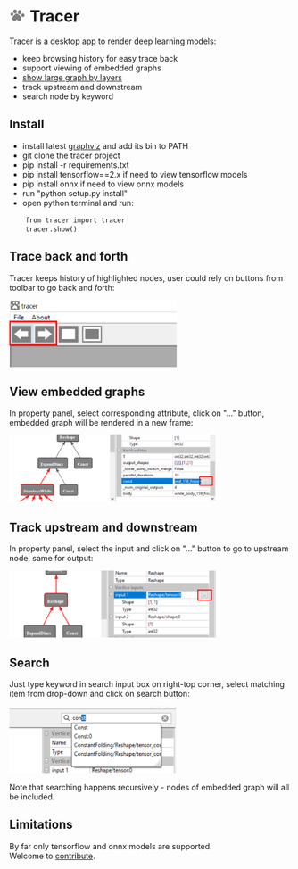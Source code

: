 # <img src="https://github.com/RandySheriffH/tracer/blob/master/snaps/Tracer.jpg" width=30 height=25> Tracer
Tracer is a desktop app to render deep learning models:

- keep browsing history for easy trace back
- support viewing of embedded graphs 
- [show large graph by layers](https://github.com/RandySheriffH/tracer/blob/master/docs/LAYERED.md)
- track upstream and downstream
- search node by keyword

## Install

- install latest [graphviz](http://graphviz.org) and add its bin to PATH
- git clone the tracer project
- pip install -r requirements.txt
- pip install tensorflow==2.x if need to view tensorflow models
- pip install onnx if need to view onnx models
- run "python setup.py install"
- open python terminal and run:
```
    from tracer import tracer
    tracer.show()
```

## Trace back and forth
Tracer keeps history of highlighted nodes, user could rely on buttons from toolbar to go back and forth:

<img src="https://github.com/RandySheriffH/tracer/blob/master/snaps/BackForth.PNG" width=300 height=120>

## View embedded graphs
In property panel, select corresponding attribute, click on "..." button, embedded graph will be rendered in a new frame:

<img src="https://github.com/RandySheriffH/tracer/blob/master/snaps/OpenEmbedded.PNG" width=370 height=120>

## Track upstream and downstream
In property panel, select the input and click on "..." button to go to upstream node, same for output:

<img src="https://github.com/RandySheriffH/tracer/blob/master/snaps/Upstream.PNG" width=370 height=120>

## Search
Just type keyword in search input box on right-top corner, select matching item from drop-down and click on search button:

<img src="https://github.com/RandySheriffH/tracer/blob/master/snaps/Search.PNG" width=300 height=120>

Note that searching happens recursively - nodes of embedded graph will all be included.

## Limitations
By far only tensorflow and onnx models are supported.\
Welcome to [contribute](https://github.com/RandySheriffH/tracer/blob/master/docs/CONTRIBUTE.md).
